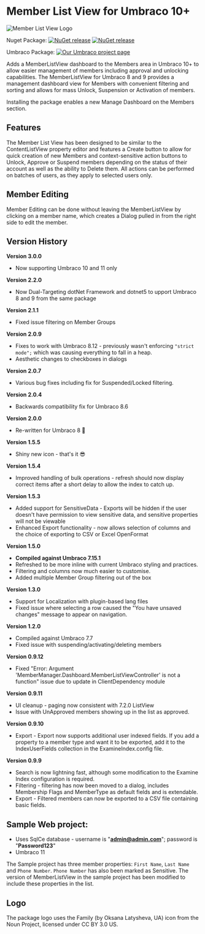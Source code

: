 # Member List View for Umbraco 10+

![Member List View Logo](https://raw.githubusercontent.com/YourITGroup/umbMemberListView/master/assets/Membership_logo.png)

Nuget Package: 
[![NuGet release](https://img.shields.io/nuget/v/MemberListView.svg)](https://www.nuget.org/packages/MemberListView/)
[![NuGet release](https://img.shields.io/nuget/dt/MemberListView.svg)](https://www.nuget.org/packages/MemberListView/)

Umbraco Package:
[![Our Umbraco project page](https://img.shields.io/badge/our-umbraco-orange.svg)](https://our.umbraco.com/packages/backoffice-extensions/memberlistview/) 

Adds a MemberListView dashboard to the Members area in Umbraco 10+ to allow easier management of members including approval and unlocking capabilities.
The MemberListView for Umbraco 8 and 9 provides a management dashboard view for Members with convenient filtering and sorting and allows for mass Unlock, Suspension or Activation of members.

Installing the package enables a new Manage Dashboard on the Members section.

## Features

The Member List View has been designed to be similar to the ContentListView property editor and features a Create button to allow for quick creation of new Members and context-sensitive action buttons to Unlock, Approve or Suspend members depending on the status of their account as well as the ability to Delete them.  All actions can be performed on batches of users, as they apply to selected users only.

## Member Editing

Member Editing can be done without leaving the MemberListView by clicking on a member name, which creates a Dialog pulled in from the right side to edit the member.

## Version History

**Version 3.0.0**

* Now supporting Umbraco 10 and 11 only

**Version 2.2.0**

* Now Dual-Targeting dotNet Framework and dotnet5 to upport Umbraco 8 and 9 from the same package

**Version 2.1.1**

* Fixed issue filtering on Member Groups

**Version 2.0.9**

* Fixes to work with Umbraco 8.12 - previously wasn't enforcing `"strict mode";` which was causing everything to fall in a heap.
* Aesthetic changes to checkboxes in dialogs

**Version 2.0.7**

* Various bug fixes including fix for Suspended/Locked filtering.

**Version 2.0.4**

* Backwards compatibility fix for Umbraco 8.6

**Version 2.0.0**

* Re-written for Umbraco 8 🎉

**Version 1.5.5**

* Shiny new icon - that's it 😎

**Version 1.5.4**

* Improved handling of bulk operations - refresh should now display correct items after a short delay to allow the index to catch up.

**Version 1.5.3**

* Added support for SensitiveData - Exports will be hidden if the user doesn't have permission to view sensitive data, and sensitive properties will not be viewable
* Enhanced Export functionality - now allows selection of columns and the choice of exporting to CSV or Excel OpenFormat

**Version 1.5.0**

* **Compiled against Umbraco 7.15.1**
* Refreshed to be more inline with current Umbraco styling and practices.
* Filtering and columns now much easier to customise.
* Added multiple Member Group filtering out of the box

**Version 1.3.0**
* Support for Localization with plugin-based lang files
* Fixed issue where selecting a row caused the "You have unsaved changes" message to appear on navigation.

**Version 1.2.0**

* Compiled against Umbraco 7.7
* Fixed issue with suspending/activating/deleting members

**Version 0.9.12**

* Fixed "Error: Argument 'MemberManager.Dashboard.MemberListViewController' is not a function" issue due to update in ClientDependency module

**Version 0.9.11**

* UI cleanup - paging now consistent with 7.2.0 ListView
* Issue with UnApproved members showing up in the list as approved.

**Version 0.9.10**

* Export - Export now supports additional user indexed fields. If you add a property to a member type and want it to be exported, add it to the IndexUserFields collection in the ExamineIndex.config file.

**Version 0.9.9**

* Search is now lightning fast, although some modification to the Examine Index configuration is required. 
* Filtering - filtering has now been moved to a dialog, includes Membership Flags and MemberType as default fields and is extendable.
* Export - Filtered members can now be exported to a CSV file containing basic fields. 

## Sample Web project:

  * Uses SqlCe database - username is "**admin@admin.com**"; password is "**Password123**"
  * Umbraco 11
  
The Sample project has three member properties: `First Name`, `Last Name` and `Phone Number`.  `Phone Number` has also been marked as Sensitive.
The version of MemberListView in the sample project has been modified to include these properties in the list.

## Logo
The package logo uses the Family (by Oksana Latysheva, UA) icon from the Noun Project, licensed under CC BY 3.0 US.
